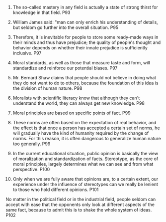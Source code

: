 1. The so-called mastery in any field is actually a state of strong thirst for knowledge in that field. P93

2. William James said: "man can only enrich his understanding of details, but seldom go further into the overall situation. P95

3. Therefore, it is inevitable for people to store some ready-made ways in their minds and thus have prejudice; the quality of people's thought and behavior depends on whether their innate prejudice is sufficiently inclusive. P97

4. Moral standards, as well as those that measure taste and form, will standardize and reinforce our potential biases. P97

5. Mr. Bernard Shaw claims that people should not believe in doing what they do not want to do to others, because the foundation of this idea is the division of human nature. P98

6. Moralists with scientific literacy know that although they can't understand the world, they can always get new knowledge. P98

7. Moral principles are based on specific points of fact. P99

8. These norms are often based on the expectation of real behavior, and the effect is that once a person has accepted a certain set of norms, he will gradually have the kind of humanity required by the change of norms. For this reason, it is often dangerous to generalize human nature too generally. P99

9. In the current educational situation, public opinion is basically the view of moralization and standardization of facts. Stereotype, as the core of moral principles, largely determines what we can see and from what perspective. P100

10. Only when we are fully aware that opinions are, to a certain extent, our experience under the influence of stereotypes can we really be lenient to those who hold different opinions. P101

No matter in the political field or in the industrial field, people seldom can accept with ease that the opponents only look at different aspects of the same fact, because to admit this is to shake the whole system of ideas. P102
